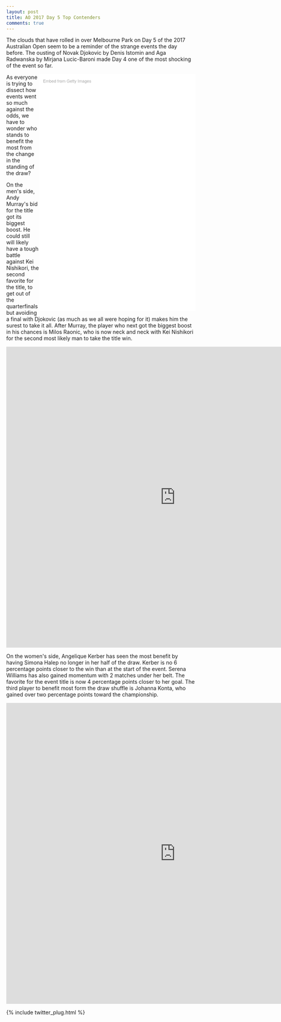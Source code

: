 ```yaml
---
layout: post
title: AO 2017 Day 5 Top Contenders
comments: true
---
```


The clouds that have rolled in over Melbourne Park on Day 5 of the 2017 Australian Open seem to be a reminder of the strange events the day before. The ousting of Novak Djokovic by Denis Istomin and Aga Radwanska by Mirjana Lucic-Baroni made Day 4 one of the most shocking of the event so far. 

<div class="getty embed image" style="background-color:#fff;display:inline-block;font-family:'Helvetica Neue',Helvetica,Arial,sans-serif;color:#a7a7a7;font-size:11px;width:100%;max-width:396px;float:right;padding:2%;"><div style="padding:0;margin:0;text-align:left;"><a href="http://www.gettyimages.com/detail/632049326" target="_blank" style="color:#a7a7a7;text-decoration:none;font-weight:normal !important;border:none;display:inline-block;">Embed from Getty Images</a></div><div style="overflow:hidden;position:relative;height:0;padding:150.000000% 0 0 0;width:100%;"><iframe src="//embed.gettyimages.com/embed/632049326?et=v5oymoMbR0JYVXtF5Ro9Wg&viewMoreLink=on&sig=-83rq8-NMBTpFk4OCOD74-MzKDR1HRyLLNC02cCTpao=&caption=true" width="396" height="594" scrolling="no" frameborder="0" style="display:inline-block;position:absolute;top:0;left:0;width:100%;height:100%;margin:0;"></iframe></div><p style="margin:0;"></p></div>

As everyone is trying to dissect how events went so much against the odds, we have to wonder who stands to benefit the most from the change in the standing of the draw?

On the men's side, Andy Murray's bid for the title got its biggest boost. He could still will likely have a tough battle against Kei Nishikori, the second favorite for the title, to get out of the quarterfinals but avoiding a final with Djokovic (as much as we all were hoping for it) makes him the surest to take it all. After Murray, the player who next got the biggest boost in his chances is Milos Raonic, who is now neck and neck with Kei Nishikori for the second most likely man to take the title win.

<iframe width="900" height="800" frameborder="0" scrolling="no" src="https://plot.ly/~on-the-t/1077.embed"></iframe>

On the women's side, Angelique Kerber has seen the most benefit by having Simona Halep no longer in her half of the draw. Kerber is no 6 percentage points closer to the win than at the start of the event. Serena Williams has also gained momentum with 2 matches under her belt. The favorite for the event title is now 4 percentage points closer to her goal. The third player to benefit most form the draw shuffle is Johanna Konta, who gained over two percentage points toward the championship.

<iframe width="900" height="800" frameborder="0" scrolling="no" src="https://plot.ly/~on-the-t/1079.embed"></iframe>

{% include twitter_plug.html %}
